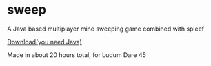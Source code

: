 # sweep
A Java based multiplayer mine sweeping game combined with spleef


[Download(you need Java)](https://github.com/AidanWelch/sweep/tree/master/game/build)

Made in about 20 hours total, for Ludum Dare 45
